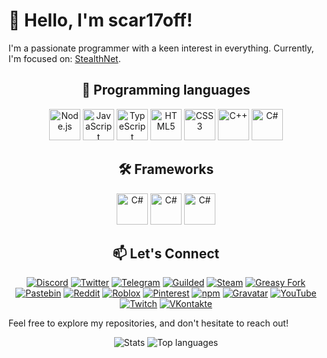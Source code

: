 # 👋 Hello, I'm scar17off!

I'm a passionate programmer with a keen interest in everything. Currently, I'm focused on: [StealthNet](https://github.com/stealth-net/). 

<div align="center">

## 🚀 Programming languages

<img src="https://raw.githubusercontent.com/rahulbanerjee26/githubAboutMeGenerator/main/icons/nodejs.svg" alt="Node.js" width="50" height="50">
<img src="https://raw.githubusercontent.com/rahulbanerjee26/githubAboutMeGenerator/main/icons/javascript.svg" alt="JavaScript" width="50" height="50">
<img src="https://raw.githubusercontent.com/rahulbanerjee26/githubAboutMeGenerator/main/icons/typescript.svg" alt="TypeScript" width="50" height="50">
<img src="https://raw.githubusercontent.com/rahulbanerjee26/githubAboutMeGenerator/main/icons/html.svg" alt="HTML5" width="50" height="50">
<img src="https://raw.githubusercontent.com/rahulbanerjee26/githubAboutMeGenerator/main/icons/css.svg" alt="CSS3" width="50" height="50">
<img src="https://raw.githubusercontent.com/rahulbanerjee26/githubAboutMeGenerator/main/icons/cpp.svg" alt="C++" width="50" height="50">
<img src="https://raw.githubusercontent.com/rahulbanerjee26/githubAboutMeGenerator/main/icons/csharp.svg" alt="C#" width="50" height="50">

## 🛠️ Frameworks

<img src="https://raw.githubusercontent.com/rahulbanerjee26/githubAboutMeGenerator/main/icons/electron.svg" alt="C#" width="50" height="50">
<img src="https://raw.githubusercontent.com/rahulbanerjee26/githubAboutMeGenerator/main/icons/express.svg" alt="C#" width="50" height="50">
<img src="https://raw.githubusercontent.com/rahulbanerjee26/githubAboutMeGenerator/main/icons/webpack.svg" alt="C#" width="50" height="50">

## 📫 Let's Connect

[![Discord](https://img.shields.io/badge/Discord-7289DA?logo=discord&logoColor=white)](https://discord.gg/59jvbFpCza)
[![Twitter](https://img.shields.io/badge/Twitter-1DA1F2?logo=twitter&logoColor=white)](https://x.com/scar17off)
[![Telegram](https://img.shields.io/badge/Telegram-2CA5E0?logo=telegram&logoColor=white)](https://t.me/scar17off)
[![Guilded](https://img.shields.io/badge/Guilded-7D00FF?logo=guilded&logoColor=white)](https://guilded.gg/scar17off)
[![Steam](https://img.shields.io/badge/Steam-000000?logo=steam&logoColor=white)](https://steamcommunity.com/id/scar17off/)
[![Greasy Fork](https://img.shields.io/badge/Greasy_Fork-009966?logo=greasyfork&logoColor=white)](https://greasyfork.org/en/users/754226-scar17)
[![Pastebin](https://img.shields.io/badge/Pastebin-02D345?logo=pastebin&logoColor=white)](https://pastebin.com/u/scar17off)
[![Reddit](https://img.shields.io/badge/Reddit-FF4500?logo=reddit&logoColor=white)](https://www.reddit.com/user/scar17off/)
[![Roblox](https://img.shields.io/badge/Roblox-CA1F37?logo=roblox&logoColor=white)](https://www.roblox.com/users/3175818992/profile)
[![Pinterest](https://img.shields.io/badge/Pinterest-E60023?logo=pinterest&logoColor=white)](https://ru.pinterest.com/scar17off/)
[![npm](https://img.shields.io/badge/npm-CB3837?logo=npm&logoColor=white)](https://www.npmjs.com/~scar17off)
[![Gravatar](https://img.shields.io/badge/Gravatar-1E8CBE?logo=gravatar&logoColor=white)](https://en.gravatar.com/scar17off)
[![YouTube](https://img.shields.io/badge/YouTube-FF0000?logo=youtube&logoColor=white)](https://youtube.com/@scar17off?si=CKawzJMKppyFtLE0)
[![Twitch](https://img.shields.io/badge/Twitch-9146FF?logo=twitch&logoColor=white)](https://www.twitch.tv/scar17off)
[![VKontakte](https://img.shields.io/badge/VKontakte-4C75A3?logo=vk&logoColor=white)](https://vk.com/scar17off)

</div>

Feel free to explore my repositories, and don't hesitate to reach out!

<div align="center">

![Stats](https://github-readme-stats.vercel.app/api?username=scar17off&show_icons=true&count_private=true&hide=issues,prs&theme=dark)
![Top languages](https://github-readme-stats.vercel.app/api/top-langs/?username=scar17off&theme=dark)

</div>
